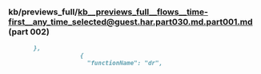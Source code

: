 ### kb/previews_full/kb__previews_full__flows__time-first__any_time_selected@guest.har.part030.md.part001.md (part 002)

```md
       },
                    {
                      "functionName": "dr",
                     
```

```
